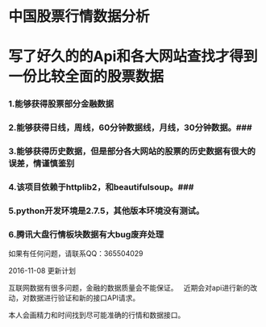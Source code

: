 中国股票行情数据分析
=================================================
写了好久的的Api和各大网站查找才得到一份比较全面的股票数据
=================================================


### 1.能够获得股票部分金融数据 ###
### 2.能够获得日线，周线，60分钟数据线，月线，30分钟数据。###
### 3.能够获得历史数据，但是部分各大网站的股票的历史数据有很大的误差，情谨慎鉴别 ###
### 4.该项目依赖于httplib2，和beautifulsoup。###
### 5.python开发环境是2.7.5，其他版本环境没有测试。 ###
### 6.腾讯大盘行情板块数据有大bug废弃处理

如果有任何问题，请联系QQ：365504029

2016-11-08 更新计划

互联网数据有很多问题，金融的数据质量会不能保证。   
近期会对api进行新的改动，对数据进行验证和新的接口API请求。  
 
本人会画精力和时间找到尽可能准确的行情和数据接口。  




